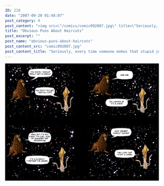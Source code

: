 ```yaml
---
ID: 218
date: "2007-09-20 01:48:07"
post_category: 0
post_content: "<img src=\"/comics/comic092007.jpg\" title=\"Seriously, every time someone makes that stupid joke an angel loses its wings\" />"
title: "Obvious Puns About Haircuts"
post_excerpt: ""
post_name: "obvious-puns-about-haircuts"
post_content_src: "comic092007.jpg"
post_content_title: "Seriously, every time someone makes that stupid joke an angel loses its wings"
---
```



[![Seriously, every time someone makes that stupid joke an angel loses its wings](/comics-hi-res/comic092007.jpg)](/comics-hi-res/comic092007.jpg "Seriously, every time someone makes that stupid joke an angel loses its wings")
